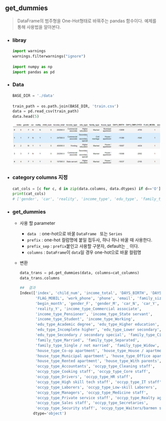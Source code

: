## get_dummies

> DataFrame의 범주형을 One-Hot형태로 바꿔주는 pandas 함수이다. 예제를 통해 사용법을 알아본다.



* ### libray

  ```python
  import warnings
  warnings.filterwarnings("ignore")
  
  import numpy as np
  import pandas as pd
  ```

  

* ### Data

  ```python
  BASE_DIR = './data' 
  
  train_path = os.path.join(BASE_DIR, 'train.csv')
  data = pd.read_csv(train_path) 
  data.head(5)
  ```

  ![image-20210809020403013](markdown-images/image-20210809020403013.png)



* ### category columns 지정

  ```python
  cat_cols = [c for c, d in zip(data.columns, data.dtypes) if d=='O']
  print(cat_cols)
  # ['gender', 'car', 'reality', 'income_type', 'edu_type', 'family_type', 'house_type', 'occyp_type']
  ```

  

* ### get_dummies

  * 사용 할 parameter

    * `data ` : one-hot으로 바꿀 `DataFrame ` 또는 `Series`
    * `prefix` : one-hot 컬럼명에 붙일 접두사, 하나 하나 바꿀 때 사용한다.
    * `prefix_sep` : `prefix`붙인고 사용할 구분자, default는 `_` 이다.
    * `columns` : `DataFrame`이 `data`일 경우 one-hot으로 바꿀 컬럼명

  * 변환

    ```python
    data_trans = pd.get_dummies(data, columns=cat_columns)
    data_trans.columns
    ```

    ```python
    ##  결과
    Index(['index', 'child_num', 'income_total', 'DAYS_BIRTH', 'DAYS_EMPLOYED',
           'FLAG_MOBIL', 'work_phone', 'phone', 'email', 'family_size',
           'begin_month', 'gender_F', 'gender_M', 'car_N', 'car_Y', 'reality_N',
           'reality_Y', 'income_type_Commercial associate',
           'income_type_Pensioner', 'income_type_State servant',
           'income_type_Student', 'income_type_Working',
           'edu_type_Academic degree', 'edu_type_Higher education',
           'edu_type_Incomplete higher', 'edu_type_Lower secondary',
           'edu_type_Secondary / secondary special', 'family_type_Civil marriage',
           'family_type_Married', 'family_type_Separated',
           'family_type_Single / not married', 'family_type_Widow',
           'house_type_Co-op apartment', 'house_type_House / apartment',
           'house_type_Municipal apartment', 'house_type_Office apartment',
           'house_type_Rented apartment', 'house_type_With parents',
           'occyp_type_Accountants', 'occyp_type_Cleaning staff',
           'occyp_type_Cooking staff', 'occyp_type_Core staff',
           'occyp_type_Drivers', 'occyp_type_HR staff',
           'occyp_type_High skill tech staff', 'occyp_type_IT staff',
           'occyp_type_Laborers', 'occyp_type_Low-skill Laborers',
           'occyp_type_Managers', 'occyp_type_Medicine staff',
           'occyp_type_Private service staff', 'occyp_type_Realty agents',
           'occyp_type_Sales staff', 'occyp_type_Secretaries',
           'occyp_type_Security staff', 'occyp_type_Waiters/barmen staff'],
          dtype='object')
    ```

    

